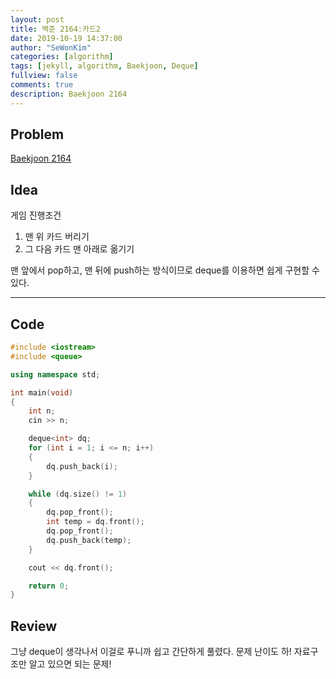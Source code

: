```yaml
---
layout: post
title: 백준 2164:카드2
date: 2019-10-19 14:37:00
author: "SeWonKim"
categories: [algorithm]
tags: [jekyll, algorithm, Baekjoon, Deque]
fullview: false
comments: true
description: Baekjoon 2164
---
```


## Problem

[Baekjoon 2164](https://www.acmicpc.net/problem/2164)

## Idea

게임 진행조건
1. 맨 위 카드 버리기
2. 그 다음 카드 맨 아래로 옮기기

맨 앞에서 pop하고, 맨 뒤에 push하는 방식이므로 deque를 이용하면 쉽게 구현할 수 있다.

---

## Code

```cpp
#include <iostream>
#include <queue>

using namespace std;

int main(void)
{
    int n;
    cin >> n;

    deque<int> dq;
    for (int i = 1; i <= n; i++)
    {
        dq.push_back(i);
    }

    while (dq.size() != 1)
    {
        dq.pop_front();
        int temp = dq.front();
        dq.pop_front();
        dq.push_back(temp);
    }

    cout << dq.front();

    return 0;
}
```

## Review

그냥 deque이 생각나서 이걸로 푸니까 쉽고 간단하게 풀렸다. 문제 난이도 하! 자료구조만 알고 있으면 되는 문제!